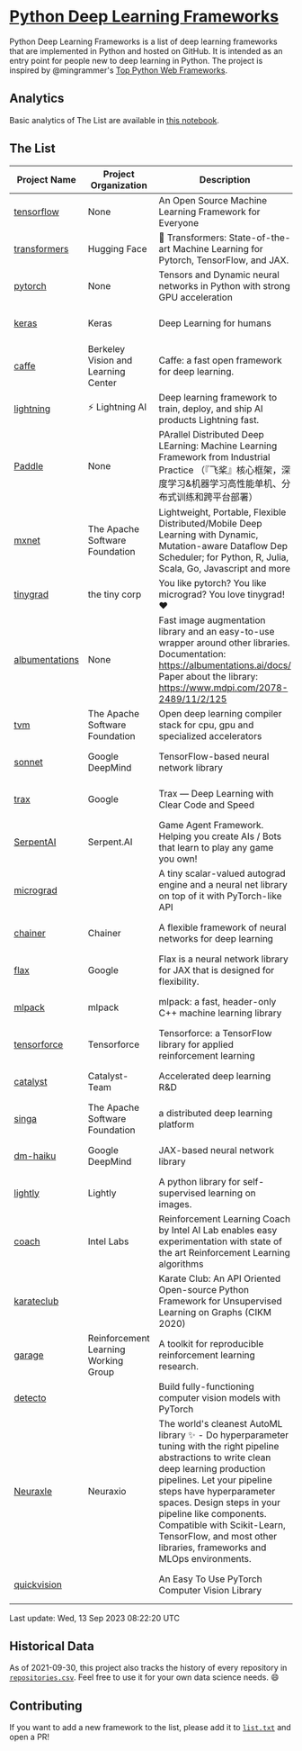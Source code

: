 # [Python Deep Learning Frameworks](https://www.github.com/shimst3r/python-deep-learning-frameworks)

Python Deep Learning Frameworks is a list of deep learning frameworks that are implemented in Python and hosted on GitHub. It is intended as an entry point for people new to deep learning in Python. The project is inspired by @mingrammer's [Top Python Web Frameworks](https://github.com/mingrammer/python-web-framework-stars).

## Analytics

Basic analytics of The List are available in [this notebook](./notebooks/development_over_time.ipynb).

## The List

| Project Name | Project Organization | Description | Stars | Forks | Open Issues | Last Commit |
| ------------ | -------------------- | ----------- | ----: | ----: | ----------: | ----------- |
| [tensorflow](https://tensorflow.org) | None | An Open Source Machine Learning Framework for Everyone | 177554 | 88914 | 2031 | 0 day(s) ago |
| [transformers](https://huggingface.co/transformers) | Hugging Face | 🤗 Transformers: State-of-the-art Machine Learning for Pytorch, TensorFlow, and JAX. | 111687 | 22180 | 777 | 0 day(s) ago |
| [pytorch](https://pytorch.org) | None | Tensors and Dynamic neural networks in Python with strong GPU acceleration | 70663 | 19427 | 12650 | 0 day(s) ago |
| [keras](http://keras.io/) | Keras | Deep Learning for humans | 59179 | 19391 | 374 | 0 day(s) ago |
| [caffe](http://caffe.berkeleyvision.org/) | Berkeley Vision and Learning Center | Caffe: a fast open framework for deep learning. | 33546 | 18974 | 1181 | 0 day(s) ago |
| [lightning](https://lightning.ai) | ⚡️ Lightning AI  | Deep learning framework to train, deploy, and ship AI products Lightning fast. | 24620 | 3018 | 704 | 0 day(s) ago |
| [Paddle](http://www.paddlepaddle.org/) | None | PArallel Distributed Deep LEarning: Machine Learning Framework from Industrial Practice （『飞桨』核心框架，深度学习&机器学习高性能单机、分布式训练和跨平台部署） | 20829 | 5313 | 2121 | 0 day(s) ago |
| [mxnet](https://mxnet.apache.org) | The Apache Software Foundation | Lightweight, Portable, Flexible Distributed/Mobile Deep Learning with Dynamic, Mutation-aware Dataflow Dep Scheduler; for Python, R, Julia, Scala, Go, Javascript and more | 20552 | 6881 | 2005 | 0 day(s) ago |
| [tinygrad](https://github.com/tinygrad/tinygrad) | the tiny corp | You like pytorch? You like micrograd? You love tinygrad! ❤️  | 19394 | 2483 | 103 | 0 day(s) ago |
| [albumentations](https://albumentations.ai) | None | Fast image augmentation library and an easy-to-use wrapper around other libraries. Documentation:  https://albumentations.ai/docs/ Paper about the library: https://www.mdpi.com/2078-2489/11/2/125 | 12528 | 1532 | 386 | 0 day(s) ago |
| [tvm](https://tvm.apache.org/) | The Apache Software Foundation | Open deep learning compiler stack for cpu, gpu and specialized accelerators | 10307 | 3181 | 752 | 0 day(s) ago |
| [sonnet](https://sonnet.dev/) | Google DeepMind | TensorFlow-based neural network library | 9605 | 1360 | 36 | 0 day(s) ago |
| [trax](https://github.com/google/trax) | Google | Trax — Deep Learning with Clear Code and Speed | 7717 | 808 | 116 | 0 day(s) ago |
| [SerpentAI](http://serpent.ai) | Serpent.AI | Game Agent Framework. Helping you create AIs / Bots that learn to play any game you own! | 6567 | 785 | 2 | 2 day(s) ago |
| [micrograd](https://github.com/karpathy/micrograd) |  | A tiny scalar-valued autograd engine and a neural net library on top of it with PyTorch-like API | 6145 | 755 | 28 | 0 day(s) ago |
| [chainer](https://chainer.org) | Chainer | A flexible framework of neural networks for deep learning | 5822 | 1402 | 12 | 2 day(s) ago |
| [flax](https://flax.readthedocs.io) | Google | Flax is a neural network library for JAX that is designed for flexibility. | 4677 | 535 | 172 | 0 day(s) ago |
| [mlpack](https://www.mlpack.org/) | mlpack | mlpack: a fast, header-only C++ machine learning library | 4520 | 1522 | 28 | 0 day(s) ago |
| [tensorforce](https://github.com/tensorforce/tensorforce) | Tensorforce | Tensorforce: a TensorFlow library for applied reinforcement learning | 3245 | 545 | 35 | 1 day(s) ago |
| [catalyst](https://catalyst-team.com) | Catalyst-Team | Accelerated deep learning R&D | 3168 | 397 | 4 | 1 day(s) ago |
| [singa](https://github.com/apache/singa) | The Apache Software Foundation | a distributed deep learning platform | 2933 | 1048 | 51 | 0 day(s) ago |
| [dm-haiku](https://dm-haiku.readthedocs.io) | Google DeepMind | JAX-based neural network library | 2596 | 219 | 93 | 1 day(s) ago |
| [lightly](https://docs.lightly.ai/self-supervised-learning/) | Lightly | A python library for self-supervised learning on images. | 2482 | 214 | 95 | 1 day(s) ago |
| [coach](https://intellabs.github.io/coach/) | Intel Labs | Reinforcement Learning Coach by Intel AI Lab enables easy experimentation with state of the art Reinforcement Learning algorithms | 2267 | 456 | 90 | 1 day(s) ago |
| [karateclub](https://karateclub.readthedocs.io) |  | Karate Club: An API Oriented Open-source Python Framework for Unsupervised Learning on Graphs (CIKM 2020) | 1972 | 231 | 7 | 0 day(s) ago |
| [garage](https://github.com/rlworkgroup/garage) | Reinforcement Learning Working Group | A toolkit for reproducible reinforcement learning research. | 1728 | 297 | 232 | 0 day(s) ago |
| [detecto](https://detecto.readthedocs.io/) |  | Build fully-functioning computer vision models with PyTorch | 599 | 109 | 45 | 12 day(s) ago |
| [Neuraxle](https://www.neuraxle.org/) | Neuraxio | The world's cleanest AutoML library ✨ - Do hyperparameter tuning with the right pipeline abstractions to write clean deep learning production pipelines. Let your pipeline steps have hyperparameter spaces. Design steps in your pipeline like components. Compatible with Scikit-Learn, TensorFlow, and most other libraries, frameworks and MLOps environments. | 581 | 60 | 30 | 0 day(s) ago |
| [quickvision](https://github.com/oke-aditya/quickvision) |  | An Easy To Use PyTorch Computer Vision Library | 50 | 4 | 20 | 119 day(s) ago |

Last update: Wed, 13 Sep 2023 08:22:20 UTC

## Historical Data

As of 2021-09-30, this project also tracks the history of every repository in [`repositories.csv`](./repositories.csv). Feel free to use it for your own data science needs. :smile:

## Contributing

If you want to add a new framework to the list, please add it to [`list.txt`](./python-deep-learning-frameworks/list.txt) and open a PR!